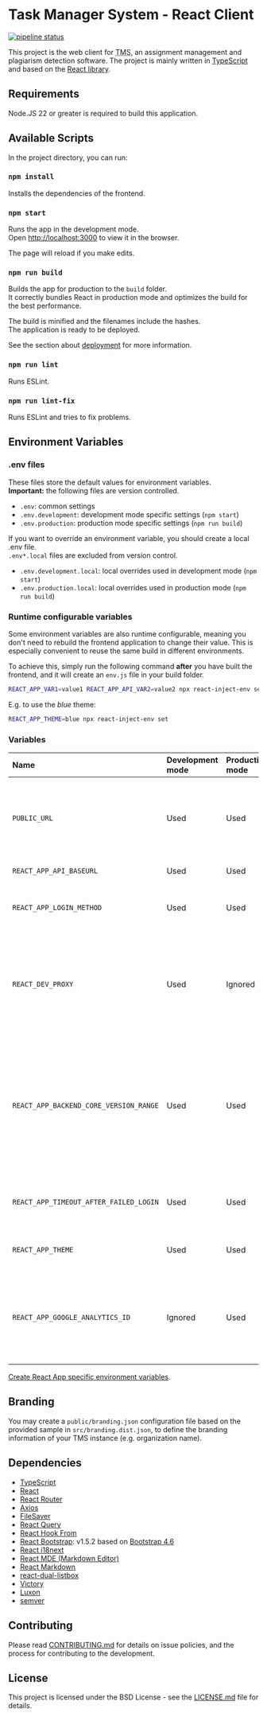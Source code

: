 # Task Manager System - React Client

[![pipeline status](https://gitlab.com/tms-elte/frontend-react/badges/develop/pipeline.svg)](https://gitlab.com/tms-elte/frontend-react/-/commits/develop)

This project is the web client for <abbr title="Task Management System">TMS</abbr>, an assignment management and plagiarism detection software. The project is mainly written in [TypeScript](https://www.typescriptlang.org/) and based on the [React library](https://reactjs.org/).

## Requirements

Node.JS 22 or greater is required to build this application.

## Available Scripts

In the project directory, you can run:

### `npm install`

Installs the dependencies of the frontend.

### `npm start`

Runs the app in the development mode.\
Open [http://localhost:3000](http://localhost:3000) to view it in the browser.

The page will reload if you make edits.

### `npm run build`

Builds the app for production to the `build` folder.\
It correctly bundles React in production mode and optimizes the build for the best performance.

The build is minified and the filenames include the hashes.\
The application is ready to be deployed.

See the section about [deployment](https://create-react-app.dev/docs/deployment/) for more information.

### `npm run lint`

Runs ESLint.

### `npm run lint-fix`

Runs ESLint and tries to fix problems.

## Environment Variables

### .env files

These files store the default values for environment variables. \
**Important:** the following files are version controlled.

* `.env`: common settings
* `.env.development`: development mode specific settings (`npm start`)
* `.env.production`: production mode specific settings (`npm run build`)

If you want to override an environment variable, you should create a local .env file. \
`.env*.local` files are excluded from version control.

* `.env.development.local`: local overrides used in development mode (`npm start`)
* `.env.production.local`: local overrides used in production mode (`npm run build`)

### Runtime configurable variables

Some environment variables are also runtime configurable, meaning you don't need to rebuild the frontend application to change their value.
This is especially convenient to reuse the same build in different environments.

To achieve this, simply run the following command **after** you have built the frontend, and it will create an `env.js` file in your build folder.
```bash
REACT_APP_VAR1=value1 REACT_APP_API_VAR2=value2 npx react-inject-env set
```

E.g. to use the *blue* theme:
```bash
REACT_APP_THEME=blue npx react-inject-env set
```

### Variables

| Name                                    | Development mode | Production mode | Runtime configurable | Description                                                                                                                                                                                                  |
|:----------------------------------------|:-----------------|:----------------|:---------------------|:-------------------------------------------------------------------------------------------------------------------------------------------------------------------------------------------------------------|
| `PUBLIC_URL`                            | Used             | Used            | Not supported        | Frontend application baseurl. If you use this variable, you shouldn't set `homepage` in `package.json`.                                                                                                      |
| `REACT_APP_API_BASEURL`                 | Used             | Used            | Supported            | TMS API baseurl.                                                                                                                                                                                             |
| `REACT_APP_LOGIN_METHOD`                | Used             | Used            | Supported            | Set login method. Possible values: `LDAP`, `MOCK`                                                                                                                                                            |
| `REACT_DEV_PROXY`                       | Used             | Ignored         | Not supported        | Backend server address that used in development mode. The development server will proxy API requests to this address.                                                                                        |
| `REACT_APP_BACKEND_CORE_VERSION_RANGE`  | Used             | Used            | Not supported        | This variable defines the accepted `backend-core` semantic version range. Check the documentation of the [semver](https://github.com/npm/node-semver) npm package for more information about version ranges. |
| `REACT_APP_TIMEOUT_AFTER_FAILED_LOGIN`  | Used             | Used            | Not supported        | Timeout duration in milliseconds after a failed login attempt.                                                                                                                                               |
| `REACT_APP_THEME`                       | Used             | Used            | Supported            | UI theme.  Possible values: `dark`, `blue`.                                                                                                                                                                  |
| `REACT_APP_GOOGLE_ANALYTICS_ID`         | Ignored          | Used            | Supported            | Google Analytics (GA4) tracking ID for website monitoring. If empty or undefined, tracking is disabled.                                                                                                      |

[Create React App specific environment variables](https://create-react-app.dev/docs/advanced-configuration/).

## Branding

You may create a `public/branding.json` configuration file based on the provided
sample in `src/branding.dist.json`, to define the branding information of your
TMS instance (e.g. organization name).

## Dependencies

* [TypeScript](https://www.typescriptlang.org/)
* [React](https://reactjs.org/)
* [React Router](https://reactrouter.com/)
* [Axios](https://github.com/axios/axios)
* [FileSaver](https://github.com/eligrey/FileSaver.js#readme)
* [React Query](https://react-query.tanstack.com/)
* [React Hook From](https://react-hook-form.com/)
* [React Bootstrap](https://react-bootstrap.github.io/): v1.5.2 based on
  [Bootstrap 4.6](https://getbootstrap.com/docs/4.6/getting-started/introduction/)
* [React i18next](https://react.i18next.com/)
* [React MDE (Markdown Editor)](https://github.com/andrerpena/react-mde)
* [React Markdown](https://github.com/remarkjs/react-markdown)
* [react-dual-listbox](https://www.npmjs.com/package/react-dual-listbox)
* [Victory](https://formidable.com/open-source/victory/)
* [Luxon](https://moment.github.io/luxon/)
* [semver](https://github.com/npm/node-semver)

## Contributing

Please read [CONTRIBUTING.md](CONTRIBUTING.md) for details on issue policies, and the process for contributing to the development.

## License

This project is licensed under the BSD License - see the [LICENSE.md](LICENSE.md) file for details.
